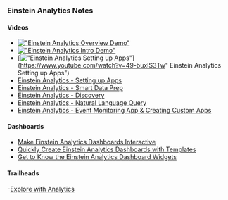 ### Einstein Analytics Notes

#### Videos


- [!["Einstein Analytics Overview Demo"](https://img.youtube.com/vi/R07CtsAmrd0/0.jpg)](https://www.youtube.com/watch?v=R07CtsAmrd0 "Einstein Analytics Overview Demo")
- [!["Einstein Analytics Intro Demo"](https://img.youtube.com/vi/qqhlueaTyWQl/0.jpg)](https://www.youtube.com/watch?v=qqhlueaTyWQl "Einstein Analytics Intro Demo")
- [!["Einstein Analytics Setting up Apps"](https://img.youtube.com/vi/49-buxIS3Tw/0.jpg)](https://www.youtube.com/watch?v=49-buxIS3Tw" Einstein Analytics Setting up Apps")
- [Einstein Analytics - Setting up Apps](https://www.youtube.com/watch?v=49-buxIS3Tw)
- [Einstein Analytics - Smart Data Prep](https://www.youtube.com/watch?v=QPoWsrhOrpQ)
- [Einstein Analytics - Discovery](https://www.youtube.com/watch?v=Ev895wkofX4)
- [Einstein Analytics - Natural Language Query](https://www.youtube.com/watch?v=kNEoNAKlOls)
- [Einstein Analytics - Event Monitoring App & Creating Custom Apps](https://www.youtube.com/watch?v=TWpGVzspk0s)


####  Dashboards
- [Make Einstein Analytics Dashboards Interactive](https://www.youtube.com/watch?v=MAvOSYs8YC8)
- [Quickly Create Einstein Analytics Dashboards with Templates](https://www.youtube.com/watch?v=Yv97TFhwF60)
- [Get to Know the Einstein Analytics Dashboard Widgets](https://www.youtube.com/watch?v=_CKlsYUva5w)

#### Trailheads
-[Explore with Analytics](https://trailhead.salesforce.com/en/trails/wave_analytics_explorer)
